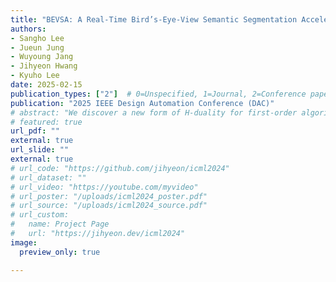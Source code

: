 ```yaml
---
title: "BEVSA: A Real-Time Bird’s-Eye-View Semantic Segmentation Accelerator for Multi-Camera System"
authors:
- Sangho Lee
- Jueun Jung
- Wuyoung Jang
- Jihyeon Hwang 
- Kyuho Lee
date: 2025-02-15
publication_types: ["2"]  # 0=Unspecified, 1=Journal, 2=Conference paper
publication: "2025 IEEE Design Automation Conference (DAC)"
# abstract: "We discover a new form of H-duality for first-order algorithms and demonstrate it across different setups."
# featured: true
url_pdf: ""
external: true
url_slide: ""
external: true
# url_code: "https://github.com/jihyeon/icml2024"
# url_dataset: ""
# url_video: "https://youtube.com/myvideo"
# url_poster: "/uploads/icml2024_poster.pdf"
# url_source: "/uploads/icml2024_source.pdf"
# url_custom:
#   name: Project Page
#   url: "https://jihyeon.dev/icml2024"
image:
  preview_only: true

---
```

